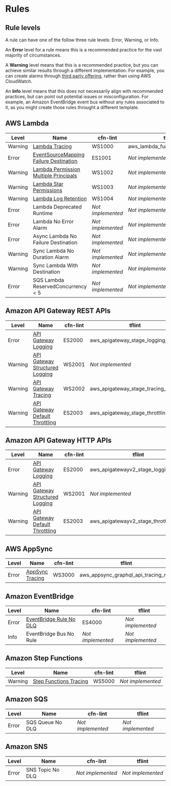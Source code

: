 Rules
=====

## Rule levels

A rule can have one of the follow three rule levels: Error, Warning, or Info.

An __Error__ level for a rule means this is a recommended practice for the vast majority of circumstances.

A __Warning__ level means that this is a recommended practice, but you can achieve similar results through a different implementation. For example, you can create alarms through [third party offering](https://aws.amazon.com/lambda/partners/), rather than using AWS CloudWatch.

An __Info__ level means that this does not necessarily align with recommended practices, but can point out potential issues or misconfiguration. For example, an Amazon EventBridge event bus without any rules associated to it, as you might create those rules throught a different template.

## AWS Lambda

| Level   | Name                                                                | cfn-lint | tflint |
|---------|---------------------------------------------------------------------|----------|--------|
| Warning | [Lambda Tracing](lambda.md#tracing)                                 | WS1000   | aws_lambda_function_tracing_rule |
| Error   | [EventSourceMapping Failure Destination](lambda.md#eventsourcemapping-failure-destination) | ES1001   |_Not implemented_|
| Warning | [Lambda Permission Multiple Principals](lambda.md#permission-multiple-principals) | WS1002   |_Not implemented_|
| Warning | [Lambda Star Permissions](lambda.md#star-permissions) | WS1003   |_Not implemented_|
| Warning | [Lambda Log Retention](lambda.md#log-retention) | WS1004   |_Not implemented_|
| Error   | Lambda Deprecated Runtime                                           |_Not implemented_|_Not implemented_|
| Error   | Lambda No Error Alarm                                               |_Not implemented_|_Not implemented_|
| Error   | Async Lambda No Failure Destination                                 |_Not implemented_|_Not implemented_|
| Warning | Sync Lambda No Duration Alarm                                       |_Not implemented_|_Not implemented_|
| Warning | Sync Lambda With Destination                                        |_Not implemented_|_Not implemented_|
| Error   | SQS Lambda ReservedConcurrency < 5                                  |_Not implemented_|_Not implemented_|

## Amazon API Gateway REST APIs

| Level   | Name                                                                | cfn-lint | tflint |
|---------|---------------------------------------------------------------------|----------|--------|
| Error   | [API Gateway Logging](api_gateway.md#logging)                       | ES2000   | aws_apigateway_stage_logging_rule |
| Warning | [API Gateway Structured Logging](api_gateway.md#structured-logging) | WS2001   |_Not implemented_|
| Warning | [API Gateway Tracing](api_gateway.md#tracing)                       | WS2002   | aws_apigateway_stage_tracing_rule |
| Warning | [API Gateway Default Throttling](api_gateway.md#default-throttling) | ES2003   | aws_apigateway_stage_throttling_rule |

## Amazon API Gateway HTTP APIs

| Level   | Name                                                                | cfn-lint | tflint |
|---------|---------------------------------------------------------------------|----------|--------|
| Error   | [API Gateway Logging](api_gateway.md#logging)                       | ES2000   | aws_apigatewayv2_stage_logging_rule |
| Warning | [API Gateway Structured Logging](api_gateway.md#structured-logging) | WS2001   |_Not implemented_|
| Warning | [API Gateway Default Throttling](api_gateway.md#default-throttling) | ES2003   | aws_apigatewayv2_stage_throttling_rule |

## AWS AppSync

| Level   | Name                                                                | cfn-lint | tflint |
|---------|---------------------------------------------------------------------|----------|--------|
| Error   | [AppSync Tracing](appsync.md#tracing)                               | WS3000   | aws_appsync_graphql_api_tracing_rule |

## Amazon EventBridge

| Level   | Name                                                                | cfn-lint | tflint |
|---------|---------------------------------------------------------------------|----------|--------|
| Error   | [EventBridge Rule No DLQ](eventbridge.md#rule-without-dlq)          | ES4000   |_Not implemented_|
| Info    | EventBridge Bus No Rule                                             |_Not implemented_|_Not implemented_|

## Amazon Step Functions

| Level   | Name                                                                | cfn-lint | tflint |
|---------|---------------------------------------------------------------------|----------|--------|
| Warning | [Step Functions Tracing](step_functions.md#tracing) | WS5000   |_Not implemented_|

## Amazon SQS

| Level   | Name                                                                | cfn-lint | tflint |
|---------|---------------------------------------------------------------------|----------|--------|
| Error   | SQS Queue No DLQ                                                    |_Not implemented_|_Not implemented_|

## Amazon SNS

| Level   | Name                                                                | cfn-lint | tflint |
|---------|---------------------------------------------------------------------|----------|--------|
| Error   | SNS Topic No DLQ                                                    |_Not implemented_|_Not implemented_|